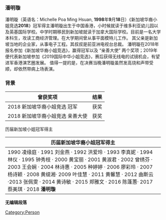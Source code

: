 ### 潘明璇

潘明璇（英语名：Michelle Poa Ming Hsuan, **1998**年**9**月**18**日）《新加坡华裔小姐竞选**2018**》冠军得主潘明璇出生于中国香港，小时候就读于维多利亚幼儿园以及英基国际学校。中学时期移民到新加坡就读于加拿大国际学校。目前是一名大学本科生，攻读工商经济管理。在大学期间曾从事平面模特儿工作。 其父亲是新加坡当地的企业家，从事电子工程。其叔叔是前亚洲电视台总裁。 潘明璇在2018年报名参加《新加坡华裔小姐竞选》，赢得冠军以及 “亲善大使” 两个奖项；2019年便代表新加坡参加《2019国际中华小姐竞选》，赛后获得无线电的试镜机会，有望进军香港演艺圈发展。 值得一提的是，在决赛当晚潘明璇虽然发高烧和声带受顺，却依然带病上场表演。

### 背景

| **曾获奖项**            | **结果** |
| ------------------- | ------ |
| 2018 新加坡华裔小姐竞选 冠军   | 获奖     |
| 2018 新加坡华裔小姐竞选 亲善大使 | 获奖     |

历届新加坡小姐冠军得主

| **历届新加坡华裔小姐冠军得主**                                                                                                                                                                                                                                                     |
| --------------------------------------------------------------------------------------------------------------------------------------------------------------------------------------------------------------------------------------------------------------------- |
| 1990 凌缘庭 · 1991 刘金燕 · 1992 洪爱玲 · 1993 李真妮 · 1994 林仪 · 1995 钟秀枝 · 2000 黄宝丽 · 2001 黄淑君 · 2002 曾绣芬 · 2003 王会娴 · 2004 林诗惠 · 2005 种婷婷 · 2006 廖彩玲 · 2007 杨诗颖 · 2008 黄缇湘· 2009 叶佳慧 · 2011 黄馨慧 · 2012 曲斯云 ·2013 张佩雯 · 2014 黄诗敏 · 2015 郑雅文 · 2016 陈蓬蕙· 2017 蔡美琪 · 2018 **潘明璇** |

__无编辑段落__

[Category:Person](https://zh.wikipedia.org/wiki/Category:Person "wikilink")
